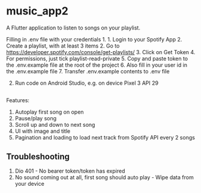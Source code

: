 # music_app2

A Flutter application to listen to songs on your playlist.


Filling in .env file with your credentials
1.
    1. Login to your Spotify App
    2. Create a playlist, with at least 3 items
    2. Go to https://developer.spotify.com/console/get-playlists/
    3. Click on Get Token
    4. For permissions, just tick playlist-read-private
    5. Copy and paste token to the .env.example file at the root of the project
    6. Also fill in your user id in the .env.example file
    7. Transfer .env.example contents to .env file

2. Run code on Android Studio, e.g. on device Pixel 3 API 29

##

Features:

1. Autoplay first song on open
2. Pause/play song
3. Scroll up and down to next song
4. UI with image and title
5. Pagination and loading to load next track from Spotify API every 2 songs

## Troubleshooting

1. Dio 401 - No bearer token/token has expired
2. No sound coming out at all, first song should auto play - Wipe data from your device
